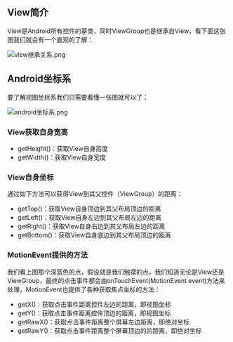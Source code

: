 ## View简介

View是Android所有控件的基类，同时ViewGroup也是继承自View，看下面这张图我们就会有一个直观的了解：

![view继承关系.png](https://i.loli.net/2020/01/07/pD8VWoaMKClE1yR.png)

## Android坐标系

要了解视图坐标系我们只需要看懂一张图就可以了：

![android坐标系.png](https://i.loli.net/2020/01/07/a6xdEwVI3GZMBKj.png)

### View获取自身宽高 
* getHeight()：获取View自身高度
* getWidth()：获取View自身宽度

### View自身坐标
通过如下方法可以获得View到其父控件（ViewGroup）的距离：
* getTop()：获取View自身顶边到其父布局顶边的距离
* getLeft()：获取View自身左边到其父布局左边的距离
* getRight()：获取View自身右边到其父布局左边的距离
* getBottom()：获取View自身底边到其父布局顶边的距离 

###  MotionEvent提供的方法
  我们看上图那个深蓝色的点，假设就是我们触摸的点，我们知道无论是View还是ViewGroup，最终的点击事件都会由onTouchEvent(MotionEvent
  event)方法来处理，MotionEvent也提供了各种获取焦点坐标的方法：
* getX()：获取点击事件距离控件左边的距离，即视图坐标
* getY()：获取点击事件距离控件顶边的距离，即视图坐标
* getRawX()：获取点击事件距离整个屏幕左边距离，即绝对坐标
* getRawY()：获取点击事件距离整个屏幕顶边的的距离，即绝对坐标